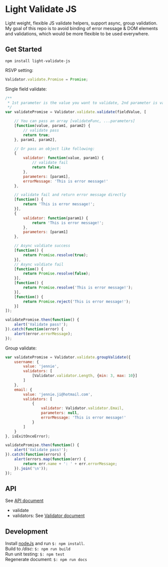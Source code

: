 Light Validate JS
====
Light weight, flexible JS validate helpers, support async, group validation.    
My goal of this repo is to avoid binding of error message & DOM elements and validations, which would be more flexible to be used everywhere.    

## Get Started
`npm install light-validate-js`     

RSVP setting:    
```Javascript
Validator.validate.Promise = Promise;
```

Single field validate:    
```Javascript
/**
 * 1st parameter is the value you want to validate, 2nd parameter is validators, which will do validate one by one in the order you give and stop at the one failed. 
 */
var validatePromise = Validator.validate.validate(fieldValue, [

    // You can pass an array [validateFunc, ...parameters]
    [function(value, param1, param2) {
        // validate pass
        return true;
    }, param1, param2],

    // Or pass an object like following:
    {
        validator: function(value, param1) {
            // validate fail
            return false;
        },
        parameters: [param1],
        errorMessage: 'This is error message!'
    },

    // validate fail and return error message directly
    [function() {
        return 'This is error message!';
    }],
    {
        validator: function(param1) {
            return 'This is error message!';
        },
        parameters: [param1]
    },

    // Async valdiate success
    [function() {
        return Promise.resolve(true);    
    }],
    // Async valdiate fail
    [function() {
        return Promise.resolve(false);    
    }],
    [function() {
        return Promise.resolve('This is error message!');    
    }],
    [function() {
        return Promise.reject('This is error message!');    
    }]
]);

validatePromise.then(function() {
    alert('Validate pass!');
}).catch(function(error) {
    alert(error.errorMessage);
});
```
    
Group validate:
```Javascript
var validatePromise = Validator.validate.groupValidate({
    username: {
        value: 'jennie',
        validators: [
            [Validator.validator.Length, {min: 3, max: 10}]
        ]
    },
    email: {
        value: 'jennie.ji@hotmail.com',
        validators: [
            {
                validator: Validator.validator.Email,
                parameters: null,
                errorMessage: 'This is error message!'
            }
        ]
    }
}, isExitOnceError);

validatePromise.then(function() {
    alert('Validate pass!');
}).catch(function(errors) {
    alert(errors.map(function(err) {
        return err.name + ': ' + err.errorMessage;
    }).join('\n'));
});
```

## API
See [API document](./API.md)
- validate
- validators: See [Validator document](./VALIDATORS.md)

## Development
Install [nodeJs](https://nodejs.org) and run `$: npm install`.  
Build to _/disc_: `$: npm run build`   
Run unit testing: `$: npm test`    
Regenerate document: `$: npm run docs`
